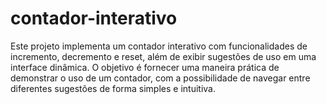 # contador-interativo
Este projeto implementa um contador interativo com funcionalidades de incremento, decremento e reset, além de exibir sugestões de uso em uma interface dinâmica. O objetivo é fornecer uma maneira prática de demonstrar o uso de um contador, com a possibilidade de navegar entre diferentes sugestões de forma simples e intuitiva.
